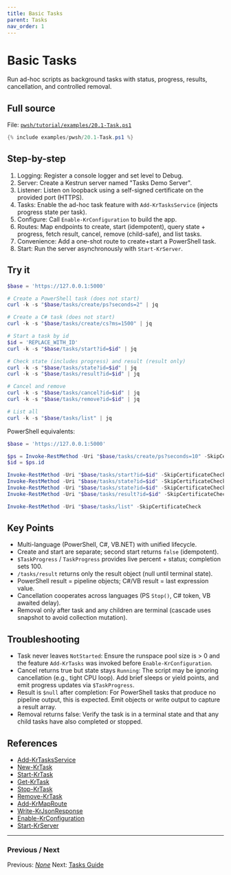 ```yaml
---
title: Basic Tasks
parent: Tasks
nav_order: 1
---
```


# Basic Tasks

Run ad-hoc scripts as background tasks with status, progress, results, cancellation, and controlled removal.

## Full source

File: [`pwsh/tutorial/examples/20.1-Task.ps1`][20.1-Task.ps1]

```powershell
{% include examples/pwsh/20.1-Task.ps1 %}
```

## Step-by-step

1. Logging: Register a console logger and set level to Debug.
2. Server: Create a Kestrun server named "Tasks Demo Server".
3. Listener: Listen on loopback using a self-signed certificate on the provided port (HTTPS).
4. Tasks: Enable the ad-hoc task feature with `Add-KrTasksService` (injects progress state per task).
5. Configure: Call `Enable-KrConfiguration` to build the app.
6. Routes: Map endpoints to create, start (idempotent), query state + progress, fetch result, cancel, remove (child-safe), and list tasks.
7. Convenience: Add a one-shot route to create+start a PowerShell task.
8. Start: Run the server asynchronously with `Start-KrServer`.

## Try it

```powershell
$base = 'https://127.0.0.1:5000'

# Create a PowerShell task (does not start)
curl -k -s "$base/tasks/create/ps?seconds=2" | jq

# Create a C# task (does not start)
curl -k -s "$base/tasks/create/cs?ms=1500" | jq

# Start a task by id
$id = 'REPLACE_WITH_ID'
curl -k -s "$base/tasks/start?id=$id" | jq

# Check state (includes progress) and result (result only)
curl -k -s "$base/tasks/state?id=$id" | jq
curl -k -s "$base/tasks/result?id=$id" | jq

# Cancel and remove
curl -k -s "$base/tasks/cancel?id=$id" | jq
curl -k -s "$base/tasks/remove?id=$id" | jq

# List all
curl -k -s "$base/tasks/list" | jq
```

PowerShell equivalents:

```powershell
$base = 'https://127.0.0.1:5000'

$ps = Invoke-RestMethod -Uri "$base/tasks/create/ps?seconds=10" -SkipCertificateCheck
$id = $ps.id

Invoke-RestMethod -Uri "$base/tasks/start?id=$id" -SkipCertificateCheck
Invoke-RestMethod -Uri "$base/tasks/state?id=$id" -SkipCertificateCheck
Invoke-RestMethod -Uri "$base/tasks/state?id=$id" -SkipCertificateCheck | Format-List
Invoke-RestMethod -Uri "$base/tasks/result?id=$id" -SkipCertificateCheck   # will be $null until terminal

Invoke-RestMethod -Uri "$base/tasks/list" -SkipCertificateCheck
```

## Key Points

- Multi-language (PowerShell, C#, VB.NET) with unified lifecycle.
- Create and start are separate; second start returns `false` (idempotent).
- `$TaskProgress` / `TaskProgress` provides live percent + status; completion sets 100.
- `/tasks/result` returns only the result object (null until terminal state).
- PowerShell result = pipeline objects; C#/VB result = last expression value.
- Cancellation cooperates across languages (PS `Stop()`, C# token, VB awaited delay).
- Removal only after task and any children are terminal (cascade uses snapshot to avoid collection mutation).

## Troubleshooting

- Task never leaves `NotStarted`: Ensure the runspace pool size is > 0 and the feature `Add-KrTasks` was invoked before `Enable-KrConfiguration`.
- Cancel returns true but state stays `Running`: The script may be ignoring cancellation (e.g., tight CPU loop).
  Add brief sleeps or yield points, and emit progress updates via `$TaskProgress`.
- Result is `$null` after completion: For PowerShell tasks that produce no pipeline output, this is expected. Emit objects or write output to capture a result array.
- Removal returns false: Verify the task is in a terminal state and that any child tasks have also completed or stopped.

## References

- [Add-KrTasksService][Add-KrTasksService]
- [New-KrTask][New-KrTask]
- [Start-KrTask][Start-KrTask]
- [Get-KrTask][Get-KrTask]
- [Stop-KrTask][Stop-KrTask]
- [Remove-KrTask][Remove-KrTask]
- [Add-KrMapRoute][Add-KrMapRoute]
- [Write-KrJsonResponse][Write-KrJsonResponse]
- [Enable-KrConfiguration][Enable-KrConfiguration]
- [Start-KrServer][Start-KrServer]

---

### Previous / Next

Previous: [_None_](.)
Next: [Tasks Guide](/topics/tasks)

[20.1-Task.ps1]: /pwsh/tutorial/examples/20.1-Task.ps1
[Add-KrTasksService]: /pwsh/cmdlets/Add-KrTasksService
[New-KrTask]: /pwsh/cmdlets/New-KrTask
[Start-KrTask]: /pwsh/cmdlets/Start-KrTask
[Get-KrTask]: /pwsh/cmdlets/Get-KrTask
[Stop-KrTask]: /pwsh/cmdlets/Stop-KrTask
[Remove-KrTask]: /pwsh/cmdlets/Remove-KrTask
[Add-KrMapRoute]: /pwsh/cmdlets/Add-KrMapRoute
[Write-KrJsonResponse]: /pwsh/cmdlets/Write-KrJsonResponse
[Enable-KrConfiguration]: /pwsh/cmdlets/Enable-KrConfiguration
[Start-KrServer]: /pwsh/cmdlets/Start-KrServer
